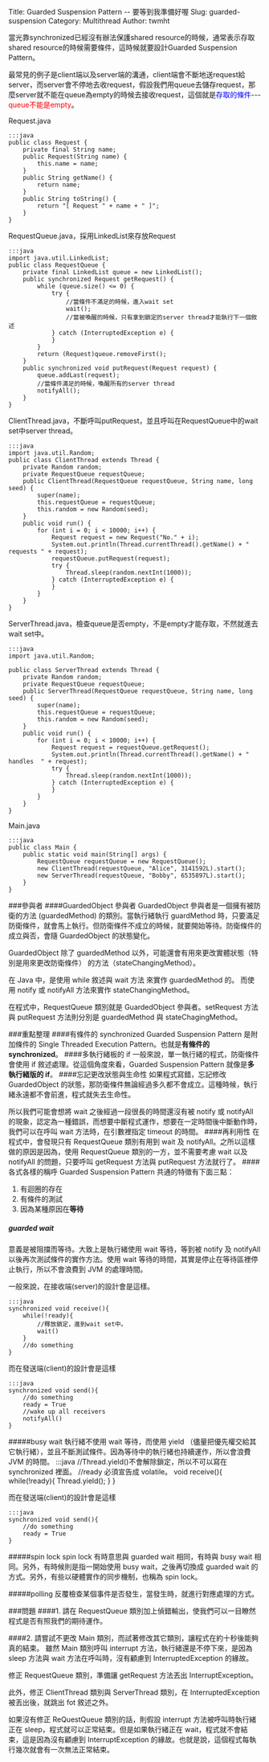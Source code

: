 Title: Guarded Suspension Pattern -- 要等到我準備好喔
Slug: guarded-suspension
Category: Multithread
Author: twmht

當光靠synchronized已經沒有辦法保護shared resource的時候，通常表示存取shared resource的時候需要條件，這時候就要設計Guarded Suspension Pattern。

最常見的例子是client端以及server端的溝通，client端會不斷地送request給server，而server會不停地去收request，假設我們用queue去儲存request，那麼server就不能在queue為empty的時候去接收request，這個就是<font color=blue>存取的條件</font>---<font color = red>queue不能是empty</font>。

Request.java

    :::java
    public class Request {
        private final String name;
        public Request(String name) {
            this.name = name;
        }
        public String getName() {
            return name;
        }
        public String toString() {
            return "[ Request " + name + " ]";
        }
    }

RequestQueue.java，採用LinkedList來存放Request

    :::java
    import java.util.LinkedList;
    public class RequestQueue {
        private final LinkedList queue = new LinkedList();
        public synchronized Request getRequest() {
            while (queue.size() <= 0) {
                try {                                   
                    //當條件不滿足的時候，進入wait set
                    wait();
                    //當被喚醒的時候，只有拿到鎖定的server thread才能執行下一個敘述
                } catch (InterruptedException e) {      
                }                                       
            }                                           
            return (Request)queue.removeFirst();
        }
        public synchronized void putRequest(Request request) {
            queue.addLast(request);
            //當條件滿足的時候，喚醒所有的server thread
            notifyAll();
        }
    }

ClientThread.java，不斷呼叫putRequest，並且呼叫在RequestQueue中的wait set中server thread。

    :::java
    import java.util.Random;
    public class ClientThread extends Thread {
        private Random random;
        private RequestQueue requestQueue;
        public ClientThread(RequestQueue requestQueue, String name, long seed) {
            super(name);
            this.requestQueue = requestQueue;
            this.random = new Random(seed);
        }
        public void run() {
            for (int i = 0; i < 10000; i++) {
                Request request = new Request("No." + i);
                System.out.println(Thread.currentThread().getName() + " requests " + request);
                requestQueue.putRequest(request);
                try {
                    Thread.sleep(random.nextInt(1000));
                } catch (InterruptedException e) {
                }
            }
        }
    }

ServerThread.java，檢查queue是否empty，不是empty才能存取，不然就進去wait set中。

    :::java
    import java.util.Random;

    public class ServerThread extends Thread {
        private Random random;
        private RequestQueue requestQueue;
        public ServerThread(RequestQueue requestQueue, String name, long seed) {
            super(name);
            this.requestQueue = requestQueue;
            this.random = new Random(seed);
        }
        public void run() {
            for (int i = 0; i < 10000; i++) {
                Request request = requestQueue.getRequest();
                System.out.println(Thread.currentThread().getName() + " handles  " + request);
                try {
                    Thread.sleep(random.nextInt(1000));
                } catch (InterruptedException e) {
                }
            }
        }
    }

Main.java

    :::java
    public class Main {
        public static void main(String[] args) {
            RequestQueue requestQueue = new RequestQueue();
            new ClientThread(requestQueue, "Alice", 3141592L).start();
            new ServerThread(requestQueue, "Bobby", 6535897L).start();
        }
    }


###參與者
####GuardedObject 參與者
GuardedObject 參與者是一個擁有被防衛的方法 (guardedMethod) 的類別。當執行緒執行 guardMethod 時，只要滿足防衛條件，就會馬上執行。但防衛條件不成立的時候，就要開始等待。防衛條件的成立與否，會隨 GuardedObject 的狀態變化。

GuardedObject 除了 guardedMethod 以外，可能還會有用來更改實體狀態（特別是用來更改防衛條件） 的方法（stateChangingMethod）。

在 Java 中，是使用 while 敘述與 wait 方法  來實作 guardedMethod 的。 而使用 notify 或 notifyAll 方法來實作 stateChangingMethod。

在程式中，RequestQueue 類別就是 GuardedObject 參與者。setRequest 方法與 putRequest 方法則分別是 guardedMethod 與 stateChagingMethod。

###重點整理
####有條件的 synchronized
Guarded Suspension Pattern 是附加條件的 Single Threaded Execution Pattern。也就是<b>有條件的 synchronized</b>。
####多執行緒板的 if
一般來說，單一執行緒的程式，防衛條件會使用 if 敘述處理。從這個角度來看，Guarded Suspension Pattern 就像是<b>多執行緒版的 if</b>。
####忘記更改狀態與生命性
如果程式寫錯，忘記修改 GuardedObject 的狀態，那防衛條件無論經過多久都不會成立。這種時候，執行緒永遠都不會前進，程式就失去生命性。

所以我們可能會想將 wait 之後經過一段很長的時間還沒有被 notify 或 notifyAll 的現象，認定為一種錯誤，而想要中斷程式運作，想要在一定時間後中斷動作時，我們可以在呼叫 wait 方法時，在引數裡指定 timeout 的時間。
####再利用性
在程式中，會發現只有 RequestQueue 類別有用到 wait 及 notifyAll。之所以這樣做的原因是因為，使用 RequestQueue 類別的一方，並不需要考慮 wait 以及 notifyAll 的問題，只要呼叫 getRequest 方法與 putRequest 方法就行了。
####各式各樣的稱呼
Guarded Suspension Pattern 共通的特徵有下面三點：

1. 有迴圈的存在
2. 有條件的測試
3. 因為某種原因在<b>等待</b>

##### guarded wait
意義是被阻擋而等待。大致上是執行緒使用 wait 等待，等到被 notify 及 notifyAll 以後再次測試條件的實作方法。使用 wait 等待的時間，其實是停止在等待區裡停止執行，所以不會浪費到 JVM 的處理時間。

一般來說，在接收端(server)的設計會是這樣。

    :::java
    synchronized void receive(){
        while(!ready){
            //釋放鎖定，進到wait set中。
            wait()
        }
        //do something
    }

而在發送端(client)的設計會是這樣

    :::java
    synchronized void send(){
        //do something
        ready = True
        //wake up all receivers
        notifyAll()
    }

#####busy wait
執行緒不使用 wait 等待，而使用 yield （儘量把優先權交給其它執行緒），並且不斷測試條件。因為等待中的執行緒也持續運作，所以會浪費 JVM 的時間。
    :::java
    //Thread.yield()不會解除鎖定，所以不可以寫在 synchronized 裡面。
    //ready 必須宣告成 volatile。
    void receive(){
        while(!ready){
            Thread.yield();
        }
    }

而在發送端(client)的設計會是這樣

    :::java
    synchronized void send(){
        //do something
        ready = True
    }
#####spin lock
spin lock 有時意思與 guarded wait 相同，有時與 busy wait 相同。另外，有時候則是指一開始使用 busy wait，之後再切換成 guarded wait 的方式。另外，有些以硬體實作的同步機制，也稱為 spin lock。

#####polling
反覆檢查某個事件是否發生，當發生時，就進行對應處理的方式。

###問題
####1. 請在 RequestQueue 類別加上偵錯輸出，使我們可以一目瞭然程式是否有照我們的期待運作。
<script src="https://gist.github.com/twmht/77d734c9de468249de36.js"></script>
####2. 請嘗試不更改 Main 類別，而試著修改其它類別，讓程式在約十秒後能夠真的結束。
雖然 Main 類別呼叫 interrupt 方法，執行緒還是不停下來，是因為 sleep 方法與 wait 方法在呼叫時，沒有顧慮到 InterruptedException 的緣故。

修正 RequestQueue 類別，準備讓 getRequest 方法丟出 InterruptException。

此外，修正 ClientThread 類別與 ServerThread 類別，在 InterruptedException 被丟出後，就跳出 fot 敘述之外。

如果沒有修正 ReQuestQueue 類別的話，則假設 interrupt 方法被呼叫時執行緒正在 sleep，程式就可以正常結束。但是如果執行緒正在 wait，程式就不會結束，這是因為沒有顧慮到 InterruptException 的緣故。也就是說，這個程式每執行幾次就會有一次無法正常結束。

<script src="https://gist.github.com/twmht/3a3424dd062a37afaa7d.js"></script>
